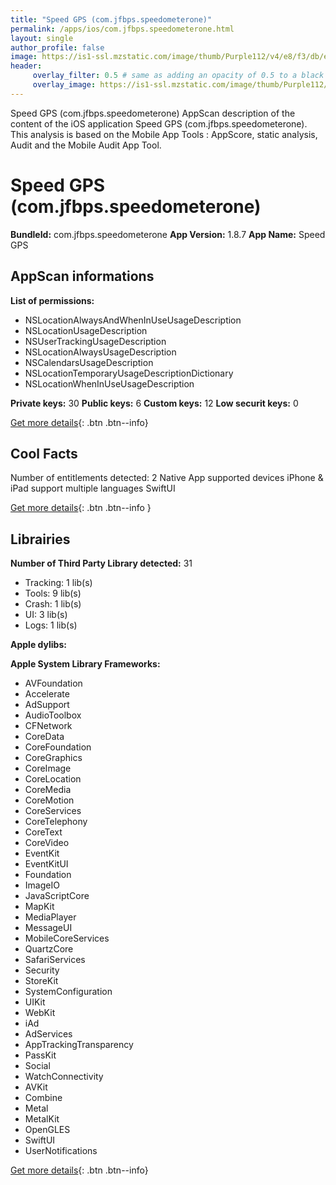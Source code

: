 ```yaml
---
title: "Speed GPS (com.jfbps.speedometerone)"
permalink: /apps/ios/com.jfbps.speedometerone.html
layout: single
author_profile: false
image: https://is1-ssl.mzstatic.com/image/thumb/Purple112/v4/e8/f3/db/e8f3db25-1357-53d6-deb3-186c91c87481/AppIcon-0-0-1x_U007emarketing-0-0-0-10-0-0-sRGB-0-0-0-GLES2_U002c0-512MB-85-220-0-0.png/512x512bb.jpg
header: 
     overlay_filter: 0.5 # same as adding an opacity of 0.5 to a black background
     overlay_image: https://is1-ssl.mzstatic.com/image/thumb/Purple112/v4/e8/f3/db/e8f3db25-1357-53d6-deb3-186c91c87481/AppIcon-0-0-1x_U007emarketing-0-0-0-10-0-0-sRGB-0-0-0-GLES2_U002c0-512MB-85-220-0-0.png/512x512bb.jpg
---
```

Speed GPS (com.jfbps.speedometerone) AppScan description of the content of the iOS application Speed GPS (com.jfbps.speedometerone). This analysis is based on the Mobile App Tools : AppScore, static analysis, Audit and the Mobile Audit App Tool.

# Speed GPS (com.jfbps.speedometerone)

**BundleId:** com.jfbps.speedometerone
**App Version:** 1.8.7
**App Name:** Speed GPS


## AppScan informations 

**List of permissions:** 
- NSLocationAlwaysAndWhenInUseUsageDescription
- NSLocationUsageDescription
- NSUserTrackingUsageDescription
- NSLocationAlwaysUsageDescription
- NSCalendarsUsageDescription
- NSLocationTemporaryUsageDescriptionDictionary
- NSLocationWhenInUseUsageDescription
  
  
**Private keys:** 30
**Public keys:** 6
**Custom keys:** 12
**Low securit keys:** 0
  
[Get more details](/pricing.html){: .btn .btn--info}

## Cool Facts

Number of entitlements detected: 2
Native App
supported devices iPhone & iPad
support multiple languages
SwiftUI
  
[Get more details](/pricing.html){: .btn .btn--info }

## Librairies 
**Number of Third Party Library detected:** 31
- Tracking: 1 lib(s)
- Tools: 9 lib(s)
- Crash: 1 lib(s)
- UI: 3 lib(s)
- Logs: 1 lib(s)


**Apple dylibs:**


**Apple System Library Frameworks:**
- AVFoundation
- Accelerate
- AdSupport
- AudioToolbox
- CFNetwork
- CoreData
- CoreFoundation
- CoreGraphics
- CoreImage
- CoreLocation
- CoreMedia
- CoreMotion
- CoreServices
- CoreTelephony
- CoreText
- CoreVideo
- EventKit
- EventKitUI
- Foundation
- ImageIO
- JavaScriptCore
- MapKit
- MediaPlayer
- MessageUI
- MobileCoreServices
- QuartzCore
- SafariServices
- Security
- StoreKit
- SystemConfiguration
- UIKit
- WebKit
- iAd
- AdServices
- AppTrackingTransparency
- PassKit
- Social
- WatchConnectivity
- AVKit
- Combine
- Metal
- MetalKit
- OpenGLES
- SwiftUI
- UserNotifications


  
[Get more details](/pricing.html){: .btn .btn--info}

